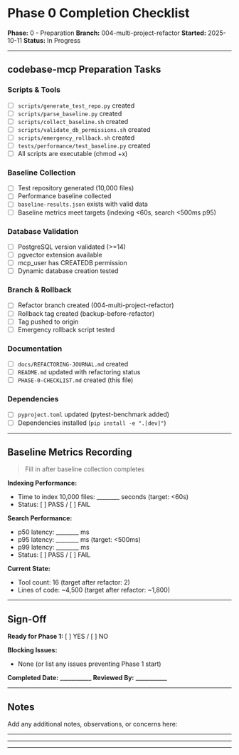 # Phase 0 Completion Checklist

**Phase:** 0 - Preparation
**Branch:** 004-multi-project-refactor
**Started:** 2025-10-11
**Status:** In Progress

---

## codebase-mcp Preparation Tasks

### Scripts & Tools
- [ ] `scripts/generate_test_repo.py` created
- [ ] `scripts/parse_baseline.py` created
- [ ] `scripts/collect_baseline.sh` created
- [ ] `scripts/validate_db_permissions.sh` created
- [ ] `scripts/emergency_rollback.sh` created
- [ ] `tests/performance/test_baseline.py` created
- [ ] All scripts are executable (chmod +x)

### Baseline Collection
- [ ] Test repository generated (10,000 files)
- [ ] Performance baseline collected
- [ ] `baseline-results.json` exists with valid data
- [ ] Baseline metrics meet targets (indexing <60s, search <500ms p95)

### Database Validation
- [ ] PostgreSQL version validated (>=14)
- [ ] pgvector extension available
- [ ] mcp_user has CREATEDB permission
- [ ] Dynamic database creation tested

### Branch & Rollback
- [ ] Refactor branch created (004-multi-project-refactor)
- [ ] Rollback tag created (backup-before-refactor)
- [ ] Tag pushed to origin
- [ ] Emergency rollback script tested

### Documentation
- [ ] `docs/REFACTORING-JOURNAL.md` created
- [ ] `README.md` updated with refactoring status
- [ ] `PHASE-0-CHECKLIST.md` created (this file)

### Dependencies
- [ ] `pyproject.toml` updated (pytest-benchmark added)
- [ ] Dependencies installed (`pip install -e ".[dev]"`)

---

## Baseline Metrics Recording

> Fill in after baseline collection completes

**Indexing Performance:**
- Time to index 10,000 files: ________ seconds (target: <60s)
- Status: [ ] PASS / [ ] FAIL

**Search Performance:**
- p50 latency: ________ ms
- p95 latency: ________ ms (target: <500ms)
- p99 latency: ________ ms
- Status: [ ] PASS / [ ] FAIL

**Current State:**
- Tool count: 16 (target after refactor: 2)
- Lines of code: ~4,500 (target after refactor: ~1,800)

---

## Sign-Off

**Ready for Phase 1:** [ ] YES / [ ] NO

**Blocking Issues:**
- None (or list any issues preventing Phase 1 start)

**Completed Date:** ___________
**Reviewed By:** ___________

---

## Notes

Add any additional notes, observations, or concerns here:

_______________________________________________
_______________________________________________
_______________________________________________
